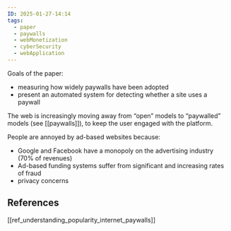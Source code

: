 ```yaml
---
ID: 2025-01-27-14:14
tags:
  - paper
  - paywalls
  - webMonetization
  - cyberSecurity
  - webApplication
---
```

Goals of the paper:
- measuring how widely paywalls have been adopted
- present an automated system for detecting whether a site uses a paywall

The web is increasingly moving away from “open” models to “paywalled” models (see [[paywalls]]), to keep the user engaged with the platform.

People are annoyed by ad-based websites because:
- Google and Facebook have a monopoly on the advertising industry (70% of revenues)
- Ad-based funding systems suffer from significant and increasing rates of fraud
- privacy concerns


## References
[[ref_understanding_popularity_internet_paywalls]]